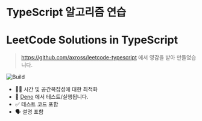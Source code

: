 # TypeScript 알고리즘 연습

# LeetCode Solutions in TypeScript
> https://github.com/axross/leetcode-typescript 에서 영감을 받아 만들었습니다.

![Build](https://github.com/serithemage/typescript_algorithm_exercise/workflows/on%20Push/badge.svg)

- 🏃‍♀️ 시간 및 공간복잡성에 대한 최적화
- 💯 [Deno](https://deno.land) 에서 테스트/실행됩니다.
- ✅ 테스트 코드 포함
- 🗣 설명 포함
